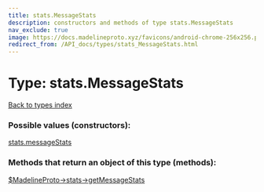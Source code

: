 ```yaml
---
title: stats.MessageStats
description: constructors and methods of type stats.MessageStats
nav_exclude: true
image: https://docs.madelineproto.xyz/favicons/android-chrome-256x256.png
redirect_from: /API_docs/types/stats_MessageStats.html
---
```

# Type: stats.MessageStats
[Back to types index](index.html)



### Possible values (constructors):

[stats.messageStats](/API_docs/constructors/stats.messageStats.html)  



### Methods that return an object of this type (methods):

[$MadelineProto->stats->getMessageStats](/API_docs/methods/stats.getMessageStats.html)  



